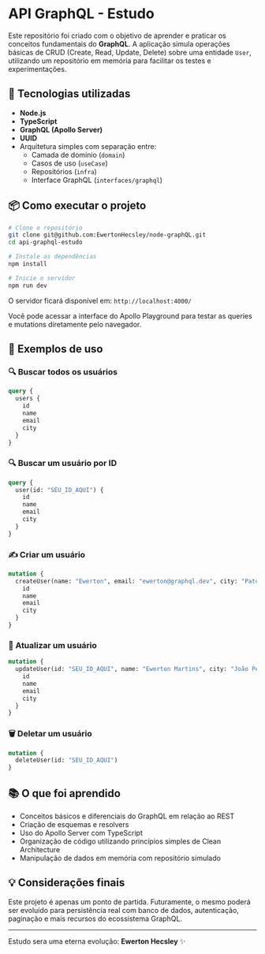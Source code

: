 # API GraphQL - Estudo

Este repositório foi criado com o objetivo de aprender e praticar os conceitos fundamentais do **GraphQL**. A aplicação simula operações básicas de CRUD (Create, Read, Update, Delete) sobre uma entidade `User`, utilizando um repositório em memória para facilitar os testes e experimentações.

## 🚀 Tecnologias utilizadas

- **Node.js**
- **TypeScript**
- **GraphQL (Apollo Server)**
- **UUID**
- Arquitetura simples com separação entre:
  - Camada de domínio (`domain`)
  - Casos de uso (`useCase`)
  - Repositórios (`infra`)
  - Interface GraphQL (`interfaces/graphql`)

## 📦 Como executar o projeto

```bash
# Clone o repositório
git clone git@github.com:EwertonHecsley/node-graphQL.git
cd api-graphql-estudo

# Instale as dependências
npm install

# Inicie o servidor
npm run dev
```

O servidor ficará disponível em: `http://localhost:4000/`

Você pode acessar a interface do Apollo Playground para testar as queries e mutations diretamente pelo navegador.

## 📘 Exemplos de uso

### 🔍 Buscar todos os usuários

```graphql
query {
  users {
    id
    name
    email
    city
  }
}
```

### 🔍 Buscar um usuário por ID

```graphql
query {
  user(id: "SEU_ID_AQUI") {
    id
    name
    email
    city
  }
}
```

### ✍️ Criar um usuário

```graphql
mutation {
  createUser(name: "Ewerton", email: "ewerton@graphql.dev", city: "Patos-PB") {
    id
    name
    email
    city
  }
}
```

### 📝 Atualizar um usuário

```graphql
mutation {
  updateUser(id: "SEU_ID_AQUI", name: "Ewerton Martins", city: "João Pessoa") {
    id
    name
    email
    city
  }
}
```

### 🗑️ Deletar um usuário

```graphql
mutation {
  deleteUser(id: "SEU_ID_AQUI")
}
```

## 📚 O que foi aprendido

- Conceitos básicos e diferenciais do GraphQL em relação ao REST
- Criação de esquemas e resolvers
- Uso do Apollo Server com TypeScript
- Organização de código utilizando princípios simples de Clean Architecture
- Manipulação de dados em memória com repositório simulado

## 💡 Considerações finais

Este projeto é apenas um ponto de partida. Futuramente, o mesmo poderá ser evoluído para persistência real com banco de dados, autenticação, paginação e mais recursos do ecossistema GraphQL.

---

Estudo sera uma eterna evolução: **Ewerton Hecsley** ✨
